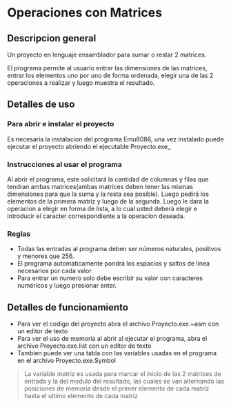 # Operaciones con Matrices
## Descripcion general
Un proyecto en lenguaje ensamblador para sumar o restar 2 matrices.

El programa permite al usuario entrar las dimensiones de las matrices, entrar los elementos uno por uno de forma ordenada, elegir una de las 2 operaciones a realizar y luego muestra el resultado.

## Detalles de uso
### Para abrir e instalar el proyecto
Es necesaria la instalacion del programa Emu8086, una vez instalado puede ejecutar el proyecto abriendo el ejecutable Proyecto.exe_

### Instrucciones al usar el programa
Al abrir el programa, este solicitará la cantidad de columnas y filas que tendran ambas matrices(ambas matrices deben tener las mismas dimensiones para que la suma y la resta sea posible). Luego pedirá los elementos de la primera matriz y luego de la segunda. Luego le dara la operacion a elegir en forma de lista, a lo cual usted deberá elegir e introducir el caracter correspondiente a la operacion deseada.

### Reglas
- Todas las entradas al programa deben ser números naturales, positivos y menores que 256.
- El programa automaticamente pondrá los espacios y saltos de linea necesarios por cada valor
- Para entrar un numero solo debe escribir su valor con caracteres numéricos y luego presionar enter.

## Detalles de funcionamiento
- Para ver el codigo del proyecto abra el archivo Proyecto.exe.~asm con un editor de texto
- Para ver el uso de memoria al abrir al ejecutar el programa, abra el archivo Proyecto.exe.list con un editor de texto
- Tambien puede ver una tabla con las variables usadas en el programa en el archivo Proyecto.exe.Symbol
> La variable matriz es usada para marcar el inicio de las 2 matrices de entrada y la del modulo del resultado, las cuales se van alternando las posiciones de memoria desde el primer elemento de cada matriz hasta el ultimo elemento de cada matriz

 
